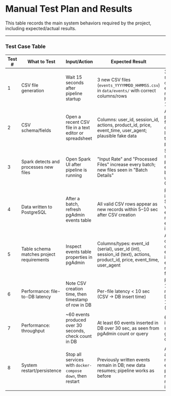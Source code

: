 # Manual Test Plan and Results

This table records the main system behaviors required by the project, including expected/actual results.

---

### Test Case Table

| Test # | What to Test                                | Input/Action                                                  | Expected Result                                                                                              | Actual Result                                                                                                       | Pass/Fail | Screenshot                                    |
|--------|---------------------------------------------|---------------------------------------------------------------|--------------------------------------------------------------------------------------------------------------|----------------------------------------------------------------------------------------------------------------------|-----------|-----------------------------------------------------------|
| 1      | CSV file generation                        | Wait 15 seconds after pipeline startup                        | 3 new CSV files (`events_YYYYMMDD_HHMMSS.csv`) in `data/events/` with correct columns/rows                   | 3 CSV files seen in `data/events/`, each with all required headers and 10–50 rows                                   | Pass      | ![Test1 Screenshot](../docs/screenshots/Screenshot%201.png)      |
| 2      | CSV schema/fields                          | Open a recent CSV file in a text editor or spreadsheet        | Columns: user_id, session_id, actions, product_id, price, event_time, user_agent; plausible fake data         | All columns present, data formats correct, e.g., ISO timestamps, price as float                                     | Pass      | ![Test2 Screenshot](../docs/screenshots/Screenshot%202.png)       |
| 3      | Spark detects and processes new files      | Open Spark UI after pipeline is running                       | "Input Rate" and "Processed Files" increase every batch; new files seen in "Batch Details"                   | Spark UI shows batch processing every ~5 sec; batch stats update as new CSVs arrive                                 | Pass      | ![Test3 Screenshot](../docs/screenshots/Screenshot%203.png)   |
| 4      | Data written to PostgreSQL                 | After a batch, refresh pgAdmin events table                   | All valid CSV rows appear as new records within 5–10 sec after CSV creation                                   | Rows show up in pgAdmin's SQL query window, event_time matches CSV, event_id auto-increments                       | Pass      | ![Test4 Screenshot](../docs/screenshots/Screenshot%204.png)             |
| 5      | Table schema matches project requirements  | Inspect events table properties in pgAdmin                    | Columns/types: event_id (serial), user_id (int), session_id (text), actions, product_id, price, event_time, user_agent | All columns/types correct, event_id increments as expected, no missing/extra fields                                 | Pass      | ![Test5 Screenshot](../docs/screenshots/Screenshot%205.png)         |
| 6      | Performance: file-to-DB latency            | Note CSV creation time, then timestamp of row in DB           | Per-file latency < 10 sec (CSV → DB insert time)                                                              | For CSV at 15:53:09, rows appear in DB by 15:53:13 (avg. ~3 sec)                                                   | Pass      |            |
| 7      | Performance: throughput                    | ~60 events produced over 30 seconds, check count in DB        | At least 60 events inserted in DB over 30 sec, as seen from pgAdmin count or query                             | 62 events inserted in 30 sec, matching generator output                                                            | Pass      |            |
| 8      | System restart/persistence                 | Stop all services with `docker-compose down`, then restart    | Previously written events remain in DB; new data resumes; pipeline works as before                            | After restart, all previous rows still in events table, pipeline resumes normal ingestion                          | Pass      | ![Test8 Screenshot 1](../docs/screenshots/Screenshot%208-1.png) ![Test8 Screenshot 2](../docs/screenshots/Screenshot%208-2.png)|


